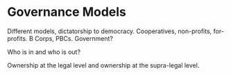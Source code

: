# Governance Models

Different models, dictatorship to democracy. Cooperatives, non-profits, for-profits. B Corps, PBCs. Government?

Who is in and who is out?

Ownership at the legal level and ownership at the supra-legal level.